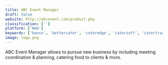 ```yaml
---
title: ABC Event Manager
draft: false 
website: http://abcevent.com/product.php
classification: ['']
platform: ['Web']
keywords: ['banco', 'bettercater', 'cateredge', 'catersoft', 'catertrax', 'caterware', 'caterxpert', 'caterease', 'caterman', 'cost_genie_catering_pro', 'eventmaster_plus', 'foodstorm', 'gastronome', 'monkey', 'optimum_control_pro', 'reserve_cloud', 'resortsuite_catering', 'spoonfed']
image: logo.png
---
```

ABC Event Manager allows to pursue new business by including meeting coordination & planning, catering food to clients & more.